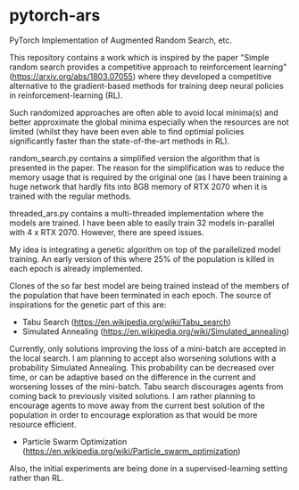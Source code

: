 # pytorch-ars
PyTorch Implementation of Augmented Random Search, etc.

This repository contains a work which is inspired by the paper "Simple random search provides a competitive approach to reinforcement learning" (https://arxiv.org/abs/1803.07055) where they developed a competitive alternative to the gradient-based methods for training deep neural policies in reinforcement-learning (RL).

Such randomized approaches are often able to avoid local minima(s) and better approximate the global minima especially when the resources are not limited (whilst they have been even able to find optimial policies significantly faster than the state-of-the-art methods in RL).

random_search.py contains a simplified version the algorithm that is presented in the paper. The reason for the simplification was to reduce the memory usage that is required by the original one (as I have been training a huge network that hardly fits into 8GB memory of RTX 2070 when it is trained with the regular methods.

threaded_ars.py contains a multi-threaded implementation where the models are trained. I have been able to easily train 32 models in-parallel with 4 x RTX 2070. However, there are speed issues.

My idea is integrating a genetic algorithm on top of the parallelized model training. An early version of this where 25% of the population is killed in each epoch is already implemented.

Clones of the so far best model are being trained instead of the members of the population that have been terminated in each epoch. The source of inspirations for the genetic part of this are:

- Tabu Search (https://en.wikipedia.org/wiki/Tabu_search)
- Simulated Annealing (https://en.wikipedia.org/wiki/Simulated_annealing)

Currently, only solutions improving the loss of a mini-batch are accepted in the local search. I am planning to accept also worsening solutions with a probability Simulated Annealing. This probability can be decreased over time, or can be adaptive based on the difference in the current and worsening losses of the mini-batch. Tabu search discourages agents from coming back to previously visited solutions. I am rather planning to encourage agents to move away from the current best solution of the population in order to encourage exploration as that would be more resource efficient.

- Particle Swarm Optimization (https://en.wikipedia.org/wiki/Particle_swarm_optimization)


Also, the initial experiments are being done in a supervised-learning setting rather than RL.
